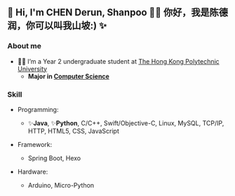 ## 👋 Hi, I'm CHEN Derun, Shanpoo 👋✨ 你好，我是陈德润，你可以叫我山坡:) ✨

### **About me**
- 👨‍🎓 I’m a Year 2 undergraduate student at [The Hong Kong Polytechnic University](https://www.polyu.edu.hk/)
  - **Major in [Computer Science](https://www.polyu.edu.hk/comp/)**

### **Skill**

- Programming:
  - ✨**Java**, ✨**Python**, C/C++, Swift/Objective-C, Linux, MySQL, TCP/IP, HTTP, HTML5, CSS, JavaScript

- Framework:
  - Spring Boot, Hexo
  
- Hardware:
  - Arduino, Micro-Python
<!--
**ShanpooO/ShanpooO** is a ✨ _special_ ✨ repository because its `README.md` (this file) appears on your GitHub profile.

Here are some ideas to get you started:

- 🔭 I’m currently working on ...
- 🌱 I’m currently learning ...
- 👯 I’m looking to collaborate on ...
- 🤔 I’m looking for help with ...
- 💬 Ask me about ...
- 📫 How to reach me: ...
- 😄 Pronouns: ...
- ⚡ Fun fact: ...
-->
